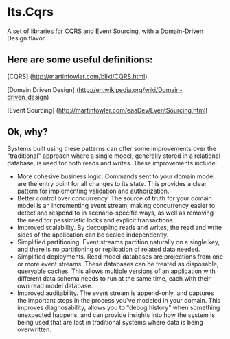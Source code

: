 Its.Cqrs
========

A set of libraries for CQRS and Event Sourcing, with a Domain-Driven Design flavor. 

Here are some useful definitions:
---------------------------------

[CQRS] (http://martinfowler.com/bliki/CQRS.html)

[Domain Driven Design] (http://en.wikipedia.org/wiki/Domain-driven_design)

[Event Sourcing] (http://martinfowler.com/eaaDev/EventSourcing.html)

Ok, why?
--------

Systems built using these patterns can offer some improvements over the "traditional" approach where a single model, generally stored in a relational database, is used for both reads and writes. These improvements include:

* More cohesive business logic. Commands sent to your domain model are the entry point for all changes to its state. This provides a clear pattern for implementing validation and authorization.
* Better control over concurrency. The source of truth for your domain model is an incrementing event stream, making concurrency easier to detect and respond to in scenario-specific ways, as well as removing the need for pessimistic locks and explicit transactions. 
* Improved scalability. By decoupling reads and writes, the read and write sides of the application can be scaled independently.
* Simplified partitioning. Event streams partition naturally on a single key, and there is no partitioning or replication of related data needed.
* Simplified deployments. Read model databases are projections from one or more event streams. These databases can be treated as disposable, queryable caches. This allows multiple versions of an application with different data schema needs to run at the same time, each with their own read model database.
* Improved auditability. The event stream is append-only, and captures the important steps in the process you've modeled in your domain. This improves diagnosability, allows you to "debug history" when something unexpected happens, and can provide insights into how the system is being used that are lost in traditional systems where data is being overwritten.



